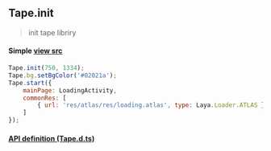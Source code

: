 ## Tape.init
> init tape libriry

#### Simple [view src](../examples/demo)
```js
Tape.init(750, 1334);
Tape.bg.setBgColor('#02021a');
Tape.start({
    mainPage: LoadingActivity,
    commonRes: [
        { url: 'res/atlas/res/loading.atlas', type: Laya.Loader.ATLAS },
    ]
});
```

#### [API definition (Tape.d.ts)](../include/tape.d.ts)